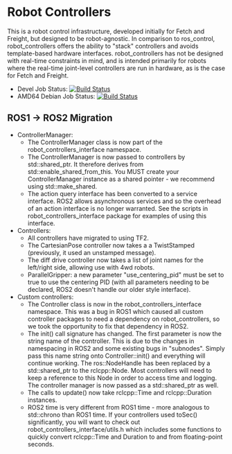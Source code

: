 # Robot Controllers

This is a robot control infrastructure, developed initially for Fetch and Freight, but
designed to be robot-agnostic. In comparison to ros_control, robot_controllers offers
the ability to "stack" controllers and avoids template-based hardware interfaces.
robot_controllers has not be designed with real-time constraints in mind, and is intended
primarily for robots where the real-time joint-level controllers are run in hardware,
as is the case for Fetch and Freight.

 * Devel Job Status: [![Build Status](http://build.ros.org/buildStatus/icon?job=Mdev__robot_controllers__ubuntu_bionic_amd64)](http://build.ros.org/job/Mdev__robot_controllers__ubuntu_bionic_amd64/)
 * AMD64 Debian Job Status: [![Build Status](http://build.ros.org/buildStatus/icon?job=Mbin_uB64__robot_controllers__ubuntu_bionic_amd64__binary)](http://build.ros.org/view/Mbin_uB64/job/Mbin_uB64__robot_controllers__ubuntu_bionic_amd64__binary/)

## ROS1 -> ROS2 Migration

 * ControllerManager:
   * The ControllerManager class is now part of the robot_controllers_interface namespace.
   * The ControllerManager is now passed to controllers by std::shared_ptr. It therefore derives
     from std::enable_shared_from_this. You MUST create your ControllerManager instance as a
     shared pointer - we recommend using std::make_shared.
   * The action query interface has been converted to a service interface. ROS2 allows asynchronous
     services and so the overhead of an action interface is no longer warranted. See the scripts
     in robot_controllers_interface package for examples of using this interface.
 * Controllers:
   * All controllers have migrated to using TF2.
   * The CartesianPose controller now takes a a TwistStamped (previously, it used an unstamped
     message).
   * The diff drive controller now takes a list of joint names for the left/right side, allowing
     use with 4wd robots.
   * ParallelGripper: a new parameter "use_centering_pid" must be set to true to use the centering
     PID (with all parameters needing to be declared, ROS2 doesn't handle our older style
     interface).
 * Custom controllers:
   * The Controller class is now in the robot_controllers_interface namespace. This was a bug in
     ROS1 which caused all custom controller packages to need a dependency on robot_controllers,
     so we took the opportunity to fix that dependency in ROS2.
   * The init() call signature has changed. The first parameter is now the string name of the
     controller. This is due to the changes in namespacing in ROS2 and some existing bugs in
     "subnodes". Simply pass this name string onto Controller::init() and everything will continue
     working. The ros::NodeHandle has been replaced by a std::shared_ptr to the rclcpp::Node. Most
     controllers will need to keep a reference to this Node in order to access time and logging.
     The controller manager is now passed as a std::shared_ptr as well.
   * The calls to update() now take rclcpp::Time and rclcpp::Duration instances.
   * ROS2 time is very different from ROS1 time - more analogous to std::chrono than ROS1 time.
     If your controllers used toSec() significantly, you will want to check out
     robot_controllers_interface/utils.h which includes some functions to quickly convert
     rclcpp::Time and Duration to and from floating-point seconds.
